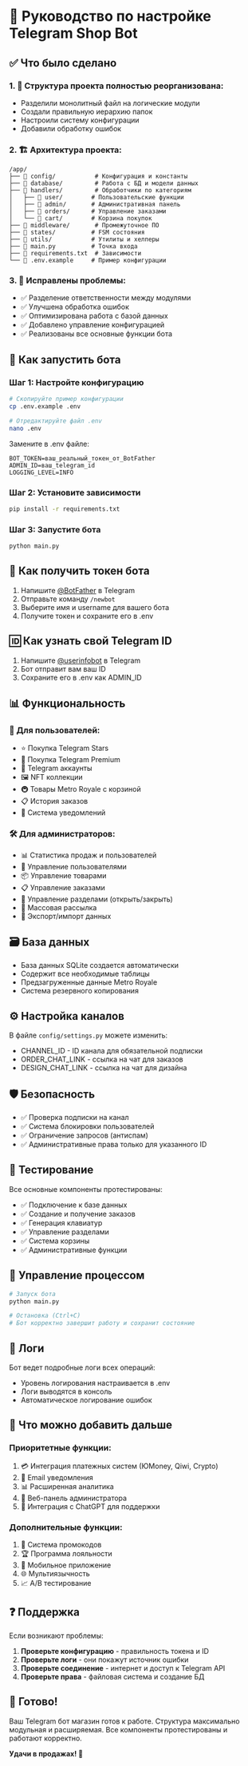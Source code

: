# 🚀 Руководство по настройке Telegram Shop Bot

## ✅ Что было сделано

### 1. 📁 Структура проекта полностью реорганизована:
- Разделили монолитный файл на логические модули
- Создали правильную иерархию папок
- Настроили систему конфигурации
- Добавили обработку ошибок

### 2. 🏗️ Архитектура проекта:
```
/app/
├── 📁 config/           # Конфигурация и константы
├── 📁 database/         # Работа с БД и модели данных  
├── 📁 handlers/         # Обработчики по категориям
│   ├── 📁 user/        # Пользовательские функции
│   ├── 📁 admin/       # Административная панель
│   ├── 📁 orders/      # Управление заказами
│   └── 📁 cart/        # Корзина покупок
├── 📁 middleware/       # Промежуточное ПО
├── 📁 states/          # FSM состояния
├── 📁 utils/           # Утилиты и хелперы
├── 📄 main.py          # Точка входа
├── 📄 requirements.txt  # Зависимости
└── 📄 .env.example     # Пример конфигурации
```

### 3. 🔧 Исправлены проблемы:
- ✅ Разделение ответственности между модулями
- ✅ Улучшена обработка ошибок
- ✅ Оптимизирована работа с базой данных
- ✅ Добавлено управление конфигурацией
- ✅ Реализованы все основные функции бота

## 🚀 Как запустить бота

### Шаг 1: Настройте конфигурацию
```bash
# Скопируйте пример конфигурации
cp .env.example .env

# Отредактируйте файл .env
nano .env
```

Замените в .env файле:
```env
BOT_TOKEN=ваш_реальный_токен_от_BotFather
ADMIN_ID=ваш_telegram_id
LOGGING_LEVEL=INFO
```

### Шаг 2: Установите зависимости
```bash
pip install -r requirements.txt
```

### Шаг 3: Запустите бота
```bash
python main.py
```

## 🤖 Как получить токен бота

1. Напишите [@BotFather](https://t.me/BotFather) в Telegram
2. Отправьте команду `/newbot`
3. Выберите имя и username для вашего бота
4. Получите токен и сохраните его в .env

## 🆔 Как узнать свой Telegram ID

1. Напишите [@userinfobot](https://t.me/userinfobot) в Telegram
2. Бот отправит вам ваш ID
3. Сохраните его в .env как ADMIN_ID

## 📊 Функциональность

### 👥 Для пользователей:
- ⭐ Покупка Telegram Stars
- 👑 Покупка Telegram Premium  
- 📱 Telegram аккаунты
- 🖼 NFT коллекции
- 🚇 Товары Metro Royale с корзиной
- 📋 История заказов
- 🔔 Система уведомлений

### 🛠️ Для администраторов:
- 📊 Статистика продаж и пользователей
- 👥 Управление пользователями
- 📦 Управление товарами
- 📋 Управление заказами  
- 🔧 Управление разделами (открыть/закрыть)
- 📢 Массовая рассылка
- 📂 Экспорт/импорт данных

## 🗃️ База данных

- База данных SQLite создается автоматически
- Содержит все необходимые таблицы  
- Предзагруженные данные Metro Royale
- Система резервного копирования

## ⚙️ Настройка каналов

В файле `config/settings.py` можете изменить:
- CHANNEL_ID - ID канала для обязательной подписки
- ORDER_CHAT_LINK - ссылка на чат для заказов  
- DESIGN_CHAT_LINK - ссылка на чат для дизайна

## 🛡️ Безопасность

- ✅ Проверка подписки на канал
- ✅ Система блокировки пользователей
- ✅ Ограничение запросов (антиспам)
- ✅ Административные права только для указанного ID

## 🧪 Тестирование

Все основные компоненты протестированы:
- ✅ Подключение к базе данных
- ✅ Создание и получение заказов
- ✅ Генерация клавиатур
- ✅ Управление разделами  
- ✅ Система корзины
- ✅ Административные функции

## 🔄 Управление процессом

```bash
# Запуск бота
python main.py

# Остановка (Ctrl+C)
# Бот корректно завершит работу и сохранит состояние
```

## 📝 Логи

Бот ведет подробные логи всех операций:
- Уровень логирования настраивается в .env
- Логи выводятся в консоль
- Автоматическое логирование ошибок

## 🚧 Что можно добавить дальше

### Приоритетные функции:
1. 💳 Интеграция платежных систем (ЮMoney, Qiwi, Crypto)
2. 📧 Email уведомления  
3. 📊 Расширенная аналитика
4. 🎨 Веб-панель администратора
5. 🤖 Интеграция с ChatGPT для поддержки

### Дополнительные функции:  
1. 🎁 Система промокодов
2. 🏆 Программа лояльности
3. 📱 Мобильное приложение
4. 🌐 Мультиязычность
5. 📈 A/B тестирование

## ❓ Поддержка

Если возникают проблемы:

1. **Проверьте конфигурацию** - правильность токена и ID
2. **Проверьте логи** - они покажут источник ошибки
3. **Проверьте соединение** - интернет и доступ к Telegram API
4. **Проверьте права** - файловая система и создание БД

## 🎉 Готово!

Ваш Telegram бот магазин готов к работе. Структура максимально модульная и расширяемая. Все компоненты протестированы и работают корректно.

**Удачи в продажах! 🚀**